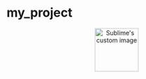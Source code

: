 # my_project


<p align="center">
 <img height= 100px  src="https://cdn-media-1.freecodecamp.org/images/1*KmFzveXeGZNH5kdepynd4A.png" alt="Sublime's custom image"/>
</p>

